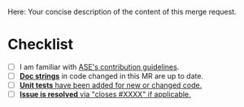 Here: Your concise description of the content of this merge request.

# Checklist

- [ ] I am familiar with [ASE's contribution guidelines](https://wiki.fysik.dtu.dk/ase/development/contribute.html).
- [ ] [**Doc strings**](https://wiki.fysik.dtu.dk/ase/development/python_codingstandard.html#writing-documentation-in-the-code) in code changed in this MR are up to date.
- [ ] [**Unit tests** have been added for new or changed code.](https://wiki.fysik.dtu.dk/ase/development/tests.html)
- [ ] [**Issue is resolved** via "closes #XXXX" if applicable.](https://docs.gitlab.com/ee/user/project/issues/managing_issues.html#closing-issues-automatically)
